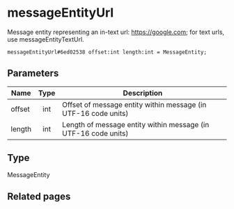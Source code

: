 # messageEntityUrl
Message entity representing an in-text url: https://google.com; for text urls, use messageEntityTextUrl.

```
messageEntityUrl#6ed02538 offset:int length:int = MessageEntity;
```

## Parameters
| Name | Type | Description |
| ---- | :----: | ----------- |
| offset | int | Offset of message entity within message (in UTF-16 code units) |
| length | int | Length of message entity within message (in UTF-16 code units) |


## Type
MessageEntity

## Related pages
